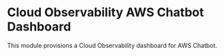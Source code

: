 # Cloud Observability AWS Chatbot Dashboard

This module provisions a Cloud Observability dashboard for AWS Chatbot.
